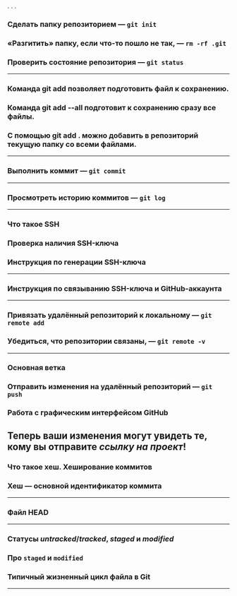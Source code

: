 . . . <br>   
### Сделать папку репозиторием — `git init`  
### «Разгитить» папку, если что-то пошло не так, — `rm -rf .git`  
### Проверить состояние репозитория — `git status`
---
### Команда git add позволяет подготовить файл к сохранению.
### Команда git add --all подготовит к сохранению сразу все файлы.
### С помощью git add . можно добавить в репозиторий текущую папку со всеми файлами.
---
### Выполнить коммит — `git commit`
---
### Просмотреть историю коммитов — `git log`
---
### Что такое SSH
### Проверка наличия SSH-ключа
### Инструкция по генерации SSH-ключа  
---
### Инструкция по связыванию SSH-ключа и GitHub-аккаунта
---
### Привязать удалённый репозиторий к локальному — `git remote add`  
### Убедиться, что репозитории связаны, — `git remote -v`   
---
### Основная ветка  
### Отправить изменения на удалённый репозиторий — `git push`  
### Работа с графическим интерфейсом GitHub  
Теперь ваши изменения могут увидеть те, кому вы отправите *ссылку на проект*!
----
### Что такое хеш. Хеширование коммитов  
### Хеш — основной идентификатор коммита  
---
### Файл HEAD  
---
### Статусы *untracked*/*tracked*, *staged* и *modified*  
### Про `staged` и `modified`  
### Типичный жизненный цикл файла в Git  
---
